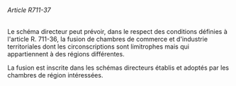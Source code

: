 ###### Article R711-37

Le schéma directeur peut prévoir, dans le respect des conditions définies à l'article R. 711-36, la fusion de chambres de commerce et d'industrie territoriales dont les circonscriptions sont limitrophes mais qui appartiennent à des régions différentes.

La fusion est inscrite dans les schémas directeurs établis et adoptés par les chambres de région intéressées.

